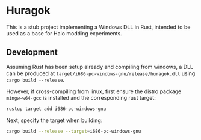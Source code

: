 # Huragok
This is a stub project implementing a Windows DLL in Rust, intended to be used as a base for Halo modding experiments.

## Development
Assuming Rust has been setup already and compiling from windows, a DLL can be produced at `target/i686-pc-windows-gnu/release/huragok.dll` using `cargo build --release`.

However, if cross-compiling from linux, first ensure the distro package `mingw-w64-gcc` is installed and the corresponding rust target:

```sh
rustup target add i686-pc-windows-gnu
```

Next, specify the target when building:

```sh
cargo build --release --target=i686-pc-windows-gnu
```

